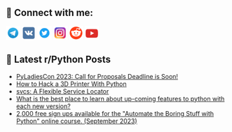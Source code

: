 ## 🔎 Connect with me:
[<img src="https://github.com/bullbesh/bullbesh/blob/main/images/Telegram.png" width="32" height="32" />](https://t.me/bullbesh)
[<img src="https://github.com/bullbesh/bullbesh/blob/main/images/VK.png" width="32" height="32" />](https://vk.com/bullbesh)
[<img src="https://github.com/bullbesh/bullbesh/blob/main/images/Twitter.png" width="32" height="32" />](https://twitter.com/bullbesh1)
[<img src="https://github.com/bullbesh/bullbesh/blob/main/images/Instagram.png" width="32" height="32" />](https://www.instagram.com/bullbesh)
[<img src="https://github.com/bullbesh/bullbesh/blob/main/images/Reddit.png" width="32" height="32" />](https://www.reddit.com/user/bullbesh)
[<img src="https://github.com/bullbesh/bullbesh/blob/main/images/YouTube.png" width="32" height="32" />](https://www.youtube.com/channel/UCtfjRs6uzgq5mfm8S06WTcg)

## 📕 Latest r/Python Posts
<!-- BLOG-POST-LIST:START -->
- [PyLadiesCon 2023: Call for Proposals Deadline is Soon!](https://www.reddit.com/r/Python/comments/16csgv5/pyladiescon_2023_call_for_proposals_deadline_is/)
- [How to Hack a 3D Printer With Python](https://www.reddit.com/r/Python/comments/16cleut/how_to_hack_a_3d_printer_with_python/)
- [svcs: A Flexible Service Locator](https://www.reddit.com/r/Python/comments/16cle8r/svcs_a_flexible_service_locator/)
- [What is the best place to learn about up-coming features to python with each new version?](https://www.reddit.com/r/Python/comments/16cl8o0/what_is_the_best_place_to_learn_about_upcoming/)
- [2,000 free sign ups available for the &quot;Automate the Boring Stuff with Python&quot; online course. &lpar;September 2023&rpar;](https://www.reddit.com/r/Python/comments/16ckacv/2000_free_sign_ups_available_for_the_automate_the/)
<!-- BLOG-POST-LIST:END -->
